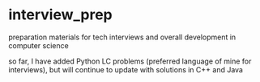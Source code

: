 # interview_prep
preparation materials for tech interviews and overall development in computer science

so far, I have added Python LC problems (preferred language of mine for interviews), but will continue to update with solutions in C++ and Java
